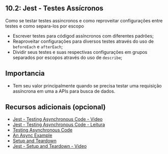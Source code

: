 ## 10.2: Jest - Testes Assícronos


Como se testar testes assincronos e como reproveitar configurações entre testes e como separa-los por escopo

- Escrever testes para códigod assíncronos com diferentes padrões;
- Reaproveitar configurações para diversos testes através do uso de `beforeEach` e `afterEach`;
- Dividir seus testes e suas respectivas configurações em grupos separados por escopos através do uso de `describe`;

## Importancia

- Tem seu valor principalmente quando se precisa testar uma requisição assíncrona em uma a APIs para busca de dados.



## Recursos adicionais (opcional)

* [Jest - Testing Asynchronous Code - Video](https://www.youtube.com/watch?v=Y4PHrT6Cc_A)
* [Jest - Testing Asynchronous Code - Leitura](https://deltice.github.io/jest/docs/pt-BR/asynchronous.html#content)
* [Testing Asynchronous Code](https://jestjs.io/docs/en/asynchronous)
* [An Async Example](https://jestjs.io/docs/en/tutorial-async)
* [Setup and Teardown](https://jestjs.io/docs/en/setup-teardown)
* [Jest - Setup and Teardown - Video](https://www.youtube.com/watch?v=wWx9uZa-Wnk)
